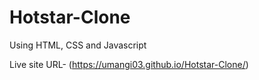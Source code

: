 # Hotstar-Clone
Using HTML, CSS and Javascript

Live site URL- (https://umangi03.github.io/Hotstar-Clone/)
